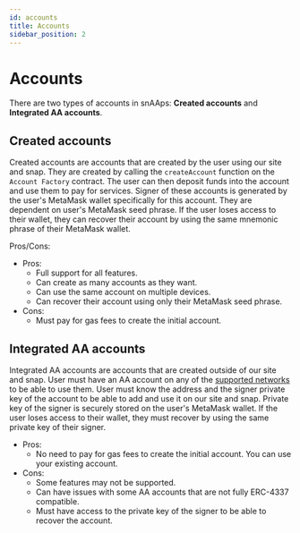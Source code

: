 ```yaml
---
id: accounts
title: Accounts
sidebar_position: 2
---
```


# Accounts

There are two types of accounts in snAAps: **Created accounts** and **Integrated AA accounts**.

## Created accounts

Created accounts are accounts that are created by the user using our site and snap.
They are created by calling the `createAccount` function on the `Account Factory` contract. The user can then deposit funds into the account and use them to pay for services.
Signer of these accounts is generated by the user's MetaMask wallet specifically for this account. They are dependent on user's MetaMask seed phrase. If the user loses access to their wallet, they can recover their account by using the same mnemonic phrase of their MetaMask wallet.

Pros/Cons:

- Pros:
  - Full support for all features.
  - Can create as many accounts as they want.
  - Can use the same account on multiple devices.
  - Can recover their account using only their MetaMask seed phrase.
- Cons:
  - Must pay for gas fees to create the initial account.

## Integrated AA accounts

Integrated AA accounts are accounts that are created outside of our site and snap. User must have an AA account on any of the [supported networks](./supported-networks.md) to be able to use them.
User must know the address and the signer private key of the account to be able to add and use it on our site and snap.
Private key of the signer is securely stored on the user's MetaMask wallet. If the user loses access to their wallet, they must recover by using the same private key of their signer.

- Pros:
  - No need to pay for gas fees to create the initial account. You can use your existing account.
- Cons:
  - Some features may not be supported.
  - Can have issues with some AA accounts that are not fully ERC-4337 compatible.
  - Must have access to the private key of the signer to be able to recover the account.
